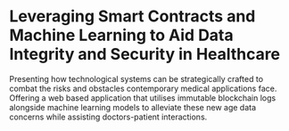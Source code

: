 # Leveraging Smart Contracts and Machine Learning to Aid Data Integrity and Security in Healthcare
Presenting how technological systems can be strategically crafted to combat the risks and obstacles contemporary medical applications face. Offering a web based application that utilises immutable blockchain logs alongside machine learning models to alleviate these new age data concerns while assisting doctors-patient interactions.
